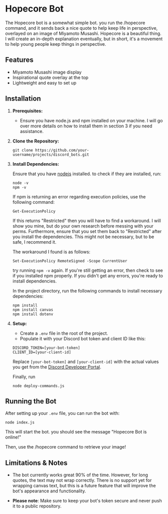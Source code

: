# Hopecore Bot

The Hopecore bot is a somewhat simple bot. you run the /hopecore command, and it sends back a nice quote to help keep life in perspective, overlayed on an image of Miyamoto Musashi. Hopecore is a beautiful thing. I will create an in-depth explanation eventually, but in short, it's a movement to help young people keep things in perspective.

## Features

- Miyamoto Musashi image display
- Inspirational quote overlay at the top
- Lightweight and easy to set up

## Installation

1. **Prerequisites:**
   - Ensure you have node.js and npm installed on your machine. I will go over more details on how to install them in section 3 if you need assistance.

2. **Clone the Repository:**

   ```
   git clone https://github.com/your-username/projects/discord_bots.git
   ```

3. **Install Dependencies:**

   Ensure that you have [nodejs](https://nodejs.org) installed. to check if they are installed, run:
   ```
   node -v
   npm -v
   ```

   If npm is returning an error regarding execution policies, use the following command:

   ```
   Get-ExecutionPolicy
   ```
   
   If this returns "Restricted" then you will have to find a workaround. I will show you mine, but do your own research before messing with your perms. Furthermore, ensure that you set them back to "Restricted" after you install the dependencies. This might not be necessary, but to be safe, I recommend it.

   The workaround I found is as follows:

   ```
   Set-ExecutionPolicy RemoteSigned -Scope CurrentUser
   ```

   try running ```npm -v``` again. If you're still getting an error, then check to see if you installed npm properly. If you didn't get any errors, you're ready to install dependencies.

   In the project directory, run the following commands to install necessary dependencies:

   ```
   npm install
   npm install canvas
   npm install dotenv
   
   ```

4. **Setup:**
   - Create a `.env` file in the root of the project.
   - Populate it with your Discord bot token and client ID like this:

   ```
   DISCORD_TOKEN=[your-bot-token]
   CLIENT_ID=[your-client-id]
   ```

   Replace `[your-bot-token]` and `[your-client-id]` with the actual values you get from the [Discord Developer Portal](https://discord.com/developers/applications).

   Finally, run
   ```
   node deploy-commands.js 
   ```

## Running the Bot

After setting up your `.env` file, you can run the bot with:

```
node index.js
```

This will start the bot. you should see the message "Hopecore Bot is online!" 

Then, use the /hopecore command to retrieve your image!

## Limitations & Notes

- The bot currently works great 90% of the time. However, for long quotes, the text may not wrap correctly. There is no support yet for wrapping canvas text, but this is a future feature that will improve the bot's appearance and functionality.
  
- **Please note**: Make sure to keep your bot's token secure and never push it to a public repository.